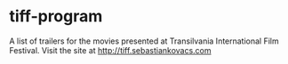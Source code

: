 tiff-program
============

A list of trailers for the movies presented at Transilvania International Film Festival.
Visit the site at http://tiff.sebastiankovacs.com

